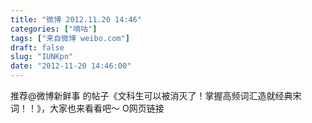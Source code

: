 ```yaml
---
title: "微博 2012.11.20 14:46"
categories: ["嘀咕"]
tags: ["来自微博 weibo.com"]
draft: false
slug: "IUNKpn"
date: "2012-11-20 14:46:00"
---
```


<p>推荐@微博新鲜事 的帖子《文科生可以被消灭了！掌握高频词汇造就经典宋词！！》，大家也来看看吧～ O网页链接 ​​​​</p>
